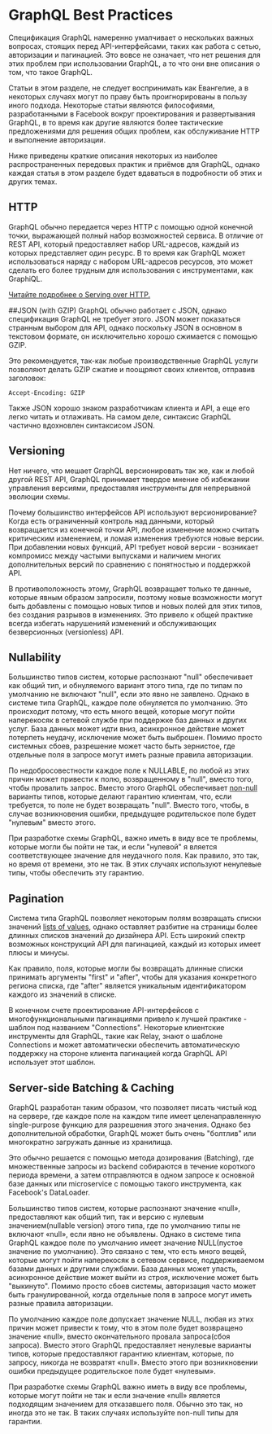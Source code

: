 # GraphQL Best Practices
Спецификация GraphQL намеренно умалчивает о нескольких важных вопросах, стоящих перед API-интерфейсами, 
таких как работа с сетью, авторизации и пагинацией. Это вовсе не означает, что нет решения для этих проблем 
при использовании GraphQL, а то что они вне описания о том, что такое GraphQL.

Статьи в этом разделе, не следует воспринимать как Евангелие, а в некоторых случаях могут по праву быть проигнорированы 
в пользу иного подхода. Некоторые статьи являются философиями, разработанными в Facebook вокруг 
проектирования и развертывания GraphQL, в то время как другие являются более тактические предложениями 
для решения общих проблем, как обслуживание HTTP и выполнение авторизации.

Ниже приведены краткие описания некоторых из наиболее распространенных передовых практик и приёмов для GraphQL, 
однако каждая статья в этом разделе будет вдаваться в подробности об этих и других темах.


## HTTP
GraphQL обычно передается через HTTP с помощью одной конечной точки, выражающей полный набор возможностей сервиса. 
В отличие от REST API, который предоставляет набор URL-адресов, каждый из которых представляет один ресурс. 
В то время как GraphQL может использоваться наряду с набором URL-адресов ресурсов, это может сделать его более 
трудным для использования с инструментами, как GraphiQL.

[Читайте подробнее о Serving over HTTP.](serving-over-http.md) 


##JSON (with GZIP)
GraphQL обычно работает с JSON, однако спецификация GraphQL не требует этого. JSON может показаться 
странным выбором для API, однако поскольку JSON в основном в текстовом формате, он  исключительно хорошо сжимается с помощью GZIP.
 
Это рекомендуется, так-как любые производственные GraphQL услуги позволяют делать GZIP сжатие и поощряют своих клиентов, 
отправив заголовок:

```Accept-Encoding: GZIP```

Также JSON хорошо знаком разработчикам клиента и API, а еще его легко читать и отлаживать. 
На самом деле, синтаксис GraphQL частично вдохновлен синтаксисом JSON.


## Versioning
Нет ничего, что мешает GraphQL версионировать так же, как и любой другой REST API, 
GraphQL принимает твердое мнение об избежании управления версиями, предоставляя инструменты для непрерывной 
эволюции схемы.

Почему большинство интерфейсов API используют версионирование? Когда есть ограниченный контроль над данными, который возвращается 
из конечной точки API, любое изменение можно считать критическим изменением, и ломая изменения требуются новые версии. 
При добавлении новых функций, API требует новой версии -  возникает компромисс между частыми выпусками и 
наличием многих дополнительных версий по сравнению с понятностью и поддержкой API.

В противоположность этому, GraphQL возвращает только те данные, которые явным образом запросили, поэтому новые 
возможности могут быть добавлены с помощью новых типов и новых полей для этих типов, без создания разрывов в изменениях. 
Это привело к общей практике всегда избегать нарушенияй изменений и обслуживающих безверсионных (versionless) API.


## Nullability
Большинство типов систем, которые распознают "null" обеспечивает как общий тип, и обнуляемого вариант 
этого типа, где по типам по умолчанию не включают "null", если это явно не заявлено. Однако в системе типа GraphQL, 
каждое поле обнуляется по умолчанию. Это происходит потому, что есть много вещей, которые могут пойти наперекосяк 
в сетевой службе при поддержке баз данных и других услуг. База данных может идти вниз, асинхронное действие может 
потерпеть неудачу, исключение может быть выброшен. Помимо просто системных сбоев, разрешение может часто быть зернистое, 
где отдельные поля в запросе могут иметь разные правила авторизации.

По недобросовестности каждое поле к NULLABLE, по любой из этих причин может привести к полю, возвращенному в "null", 
вместо того, чтобы провалить запрос. Вместо этого GraphQL обеспечивает [non-null](schemas-and-types.md#lists-and-non-null) 
варианты типов, которые делают гарантию клиентам, что, если требуется, то поле не будет возвращать "null". Вместо того, 
чтобы, в случае возникновения ошибки, предыдущее родительское поле будет "нулевым" вместо этого.

При разработке схемы GraphQL, важно иметь в виду все те проблемы, которые могли бы пойти не так, и если "нулевой" я
вляется соответствующее значение для неудачного поля. Как правило, это так, но время от времени, это не так. 
В этих случаях используют ненулевые типы, чтобы обеспечить эту гарантию.


## Pagination
Система типа GraphQL позволяет некоторым полям возвращать списки значений [lists of values](schemas-and-types.md#lists-and-non-null), 
однако оставляет разбитие на страницы более длинных списков значений до дизайнера API. Есть широкий спектр возможных конструкций 
API для пагинацией, каждый из которых имеет плюсы и минусы.

Как правило, поля, которые могли бы возвращать длинные списки принимать аргументы "first" и "after", чтобы для 
указания конкретного региона списка, где "after" является уникальным идентификатором каждого из значений в списке.

В конечном счете проектирование API-интерфейсов с многофункциональными пагинациями привело к лучшей практике - 
шаблон под названием "Connections". Некоторые клиентские инструменты для GraphQL, такие как Relay, знают о шаблоне Connections 
и может автоматически обеспечить автоматическую поддержку на стороне клиента пагинацией когда GraphQL API использует 
этот шаблон.


## Server-side Batching & Caching 
GraphQL разработан таким образом, что позволяет писать чистый код на сервере, где каждое поле на каждом типе имеет 
целенаправленную single-purpose функцию для разрешения этого значения. Однако без дополнительной обработки, 
GraphQL может быть очень "болтлив" или многократно загружать данные из хранилища.

Это обычно решается с помощью метода дозирования (Batching), где множественные запросы из backend собираются 
в течение короткого периода времени, а затем отправляются в одном запросе к основной базе данных или microservice 
с помощью такого инструмента, как Facebook's DataLoader.















Большинство типов систем, которые распознают значение «null», предоставляют как общий тип, 
так и версию с нулевым значением(nullable version) этого типа, где по умолчанию типы не включают «null», 
если явно не объявлены. Однако в системе типа GraphQL каждое поле по умолчанию имеет 
значение NULL(пустое значение по умолчанию). Это связано с тем, что есть много вещей, 
которые могут пойти наперекосяк в сетевом сервисе, поддерживаемом базами данных и другими службами. 
База данных может упасть, асинхронное действие может выйти из строя, исключение может быть "выкинуто". 
Помимо просто сбоев системы, авторизация часто может быть гранулированной, когда отдельные поля 
в запросе могут иметь разные правила авторизации.

По умолчанию каждое поле допускает значение NULL, любая из этих причин может привести к тому, 
что в этом поле будет возвращено значение «null», вместо окончательного провала запроса(сбоя запроса). 
Вместо этого GraphQL предоставляет ненулевые варианты типов, которые предоставляют гарантию клиентам, 
которые, по запросу, никогда не возвратят «null». Вместо этого при возникновении ошибки предыдущее 
родительское поле будет «нулевым».

При разработке схемы GraphQL важно иметь в виду все проблемы, которые могут пойти не так и если 
значение «null» является подходящим значением для отказавшего поля. Обычно это так, но иногда это не так. 
В таких случаях используйте non-null типы для гарантии.
